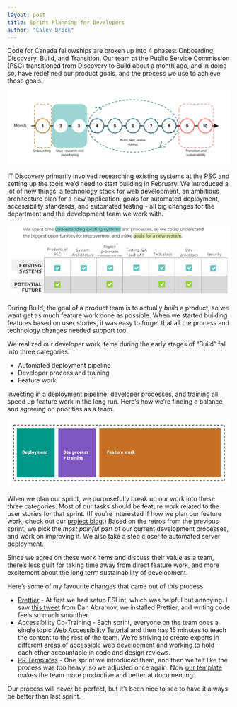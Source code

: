 ```yaml
---
layout: post
title: Sprint Planning for Developers
author: "Caley Brock"
---
```


Code for Canada fellowships are broken up into 4 phases: Onboarding, Discovery, Build, and Transition. Our team at the Public Service Commission (PSC) transitioned from Discovery to Build about a month ago, and in doing so, have redefined our product goals, and the process we use to achieve those goals.

![alt text](https://raw.githubusercontent.com/code-for-canada/dev-dispatch/master/images/psc/timeline.png "Code for Canada fellowship timeline")

IT Discovery primarily involved researching existing systems at the PSC and setting up the tools we’d need to start building in February. We introduced a lot of new things: a technology stack for web development, an ambitious architecture plan for a new application, goals for automated deployment, accessibility standards, and automated testing - all big changes for the department and the development team we work with.

![alt text](https://raw.githubusercontent.com/code-for-canada/dev-dispatch/master/images/psc/psc-it-discovery.png "IT Discovery. We spent time understanding existing systems (products, architecture, tech stack) and processes (deployment, testing, security), so we could understand the biggest opportunities for improvement and make goals for a new system.")

During Build, the goal of a product team is to actually *build* a product, so we want get as much feature work done as possible. When we started building features based on user stories, it was easy to forget that all the process and technology changes needed support too.

We realized our developer work items during the early stages of “Build” fall into three categories.
* Automated deployment pipeline
* Developer process and training
* Feature work

Investing in a deployment pipeline, developer processes, and training all speed up feature work in the long run. Here’s how we’re finding a balance and agreeing on priorities as a team.

![alt text](https://raw.githubusercontent.com/code-for-canada/dev-dispatch/master/images/psc/sprint-work-items.png "Feature work takes up 80% of the sprint, development 10%, and dev processes and training another 10%")

When we plan our sprint, we purposefully break up our work into these three categories. Most of our tasks should be feature work related to the user stories for that sprint. (If you’re interested if how we plan our feature work, check out our [project blog](https://code-for-canada.github.io/psc-updates/).)  Based on the retros from the previous sprint, we pick the *most painful* part of our current development processes, and work on improving it. We also take a step closer to automated server deployment. 

Since we agree on these work items and discuss their value as a team, there’s less guilt for taking time away from direct feature work, and more excitement about the long term sustainability of development.

Here’s some of my favourite changes that came out of this process
* [Prettier](https://prettier.io/) - At first we had setup ESLint, which was helpful but annoying. I saw [this tweet](https://twitter.com/dan_abramov/status/1086215004808978434?lang=en) from Dan Abramov, we installed Prettier, and writing code feels so much smoother.
* Accessibility Co-Training - Each sprint, everyone on the team does a single topic [Web Accessibility Tutorial](https://www.w3.org/WAI/tutorials/) and then has 15 minutes to teach the content to the rest of the team. We’re striving to create experts in different areas of accessible web development and working to hold each other accountable in code and design reviews.
* [PR Templates](https://help.github.com/en/articles/creating-a-pull-request-template-for-your-repository) - One sprint we introduced them, and then we felt like the process was too heavy, so we adjusted once again. Now [our template](https://github.com/code-for-canada/project-thundercat/blob/master/docs/PULL_REQUEST_TEMPLATE.md) makes the team more productive and better at documenting.

Our process will never be perfect, but it’s been nice to see to have it always be better than last sprint.
